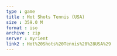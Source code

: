 ```yaml
---
type : game
title : Hot Shots Tennis (USA)
size : 359.0 M
format : iso
archive : zip
server : myrient
link2 : Hot%20Shots%20Tennis%20%28USA%29
---
```

